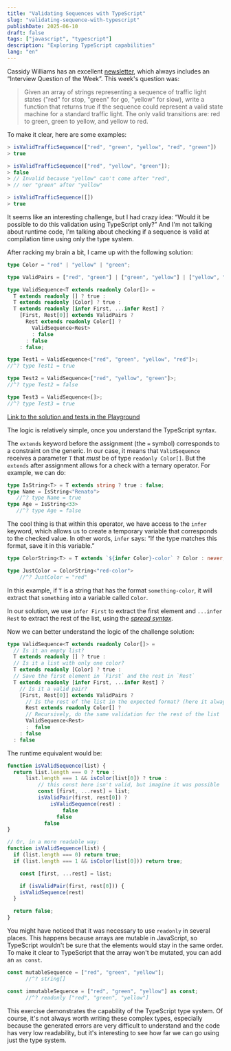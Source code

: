```yaml
---
title: "Validating Sequences with TypeScript"
slug: "validating-sequence-with-typescript"
publishDate: 2025-06-10
draft: false
tags: ["javascript", "typescript"]
description: "Exploring TypeScript capabilities"
lang: "en"
---
```


Cassidy Williams has an excellent [newsletter](https://cassidoo.co/newsletter), which always includes an “Interview Question of the Week”. This week's question was:

> Given an array of strings representing a sequence of traffic light states ("red" for stop, "green" for go, "yellow" for slow), write a function that returns true if the sequence could represent a valid state machine for a standard traffic light. The only valid transitions are: red to green, green to yellow, and yellow to red.

To make it clear, here are some examples:

```ts
> isValidTrafficSequence(["red", "green", "yellow", "red", "green"])
> true

> isValidTrafficSequence(["red", "yellow", "green"]);
> false
> // Invalid because "yellow" can't come after "red",
> // nor "green" after "yellow"

> isValidTrafficSequence([])
> true
```

It seems like an interesting challenge, but I had crazy idea: “Would it be possible to do this validation using TypeScript only?” And I'm not talking about runtime code, I'm talking about checking if a sequence is valid at compilation time using only the type system.

After racking my brain a bit, I came up with the following solution:

```ts
type Color = "red" | "yellow" | "green";

type ValidPairs = ["red", "green"] | ["green", "yellow"] | ["yellow", "red"];

type ValidSequence<T extends readonly Color[]> =
  T extends readonly [] ? true :
  T extends readonly [Color] ? true :
  T extends readonly [infer First, ...infer Rest] ?
    [First, Rest[0]] extends ValidPairs ?
      Rest extends readonly Color[] ?
        ValidSequence<Rest>
        : false
      : false
    : false;

type Test1 = ValidSequence<["red", "green", "yellow", "red"]>;
//^? type Test1 = true

type Test2 = ValidSequence<["red", "yellow", "green"]>;
//^? type Test2 = false

type Test3 = ValidSequence<[]>;
//^? type Test3 = true
```

[Link to the solution and tests in the Playground](https://www.typescriptlang.org/play/?#code/C4TwDgpgBAwg9gGzgJygXigImRAJpqAHyxAgSQHcDjMBzHCAO0wG4AoN0SKANQEMEAS1wAFPoOQBndFADa2PJgA0WehCaYAukTl0GzFZlLk4VbcXnHKyrDnyb2ncNH5DcAZQgBHAK5MAxhAAPAAqUBAAHsBMuNI4fLhwjAggsIgospoAfDJhkdGMsVDxicmpmVAA-FDAyH5QAFxsUC1QeVExcRAJSSly8EjI2tXNrbX1DW3hHYVdPWVygowAZhCoAGISksAqAHT7S6uoAEoQ28OjrbKbUjtQp9uyAAya2vmdvALCYltVl60PYDTApFEq9VIDDIXVow1zCTy+ALBQE5SbLASSaBojFYqDohCYjhObgAUQikH8wFCwI+4wgOQwIQ4XGgITOwAAjDIyRSqXCPN4-IxAkF5HYtFkssTWeyAEzc8kQSlBfkIoUi+RqDSGKymCVSlltdkAZgVvJVXwFiOFwTFih1ZGs2RyAHoXVAAJKMABuAEO3HAVHwALZ8HBIKC4CBgOCCaRRqDetbBsgACzg0qN2wALGalXzLWqkaKFPhDFqDLZFM6oG7PT7-cJA4nk2m4JHo7H49Ak8go5m2dsAKx55WqwXFu1l1T6GxGR1650D9kANlHBbcRZtJd1VEM4vLs-31cltfdXr9AZUvZTCHTHZjcY7Lb7EGX2wA7OuLZuJ9vNUeM7qJWejAfqZ71peTbXmsCZRo+3Yvv2hqDsAAAc37jtaGqlnOFZzruc4HkBGhLih7IAJyYYWf4akuQA)

The logic is relatively simple, once you understand the TypeScript syntax.

The `extends` keyword before the assignment (the `=` symbol) corresponds to a constraint on the generic. In our case, it means that `ValidSequence` receives a parameter `T` that *must* be of type `readonly Color[]`. But the `extends` after assignment allows for a check with a ternary operator. For example, we can do:

```ts
type IsString<T> = T extends string ? true : false;
type Name = IsString<"Renato">
   //^? type Name = true
type Age = IsString<33>
   //^? type Age = false
```

The cool thing is that within this operator, we have access to the `infer` keyword, which allows us to create a temporary variable that corresponds to the checked value. In other words, `infer` says: “If the type matches this format, save it in this variable.”

```ts
type ColorString<T> = T extends `${infer Color}-color` ? Color : never;

type JustColor = ColorString<"red-color">
    //^? JustColor = "red"
```

In this example, if `T` is a string that has the format `something-color`, it will extract that `something` into a variable called `Color`.

In our solution, we use `infer First` to extract the first element and `...infer Rest` to extract the rest of the list, using the [*spread syntax*](https://developer.mozilla.org/en-US/docs/Web/JavaScript/Reference/Operators/Spread_syntax).

Now we can better understand the logic of the challenge solution:

```ts
type ValidSequence<T extends readonly Color[]> = 
  // Is it an empty list?
  T extends readonly [] ? true : 
  // Is it a list with only one color?
  T extends readonly [Color] ? true : 
  // Save the first element in `First` and the rest in `Rest`
  T extends readonly [infer First, ...infer Rest] ? 
    // Is it a valid pair?
    [First, Rest[0]] extends ValidPairs ?
      // Is the rest of the list in the expected format? (here it always is, but TypeScript doesn't know)
      Rest extends readonly Color[] ? 
      // Recursively, do the same validation for the rest of the list 
      ValidSequence<Rest> 
      :  false 
    : false
  : false
```

The runtime equivalent would be:

```ts
function isValidSequence(list) {
  return list.length === 0 ? true : 
	  list.length === 1 && isColor(list[0]) ? true :
		  // this const here isn't valid, but imagine it was possible
		  const [first, ...rest] = list;
		  isValidPair(first, rest[0]) ? 
			  isValidSequence(rest) :
				  false
				false
			false
}

// Or, in a more readable way:
function isValidSequence(list) {
  if (list.length === 0) return true;
  if (list.length === 1 && isColor(list[0])) return true;

	const [first, ...rest] = list;

	if (isValidPair(first, rest[0])) {
    isValidSequence(rest)
  }

  return false;
}
```

You might have noticed that it was necessary to use `readonly` in several places. This happens because arrays are mutable in JavaScript, so TypeScript wouldn't be sure that the elements would stay in the same order. To make it clear to TypeScript that the array won't be mutated, you can add an `as const`.

```ts
const mutableSequence = ["red", "green", "yellow"];
      //^? string[]

const immutableSequence = ["red", "green", "yellow"] as const;
      //^? readonly ["red", "green", "yellow"]
```

This exercise demonstrates the capability of the TypeScript type system. Of course, it's not always worth writing these complex types, especially because the generated errors are very difficult to understand and the code has very low readability, but it's interesting to see how far we can go using just the type system.